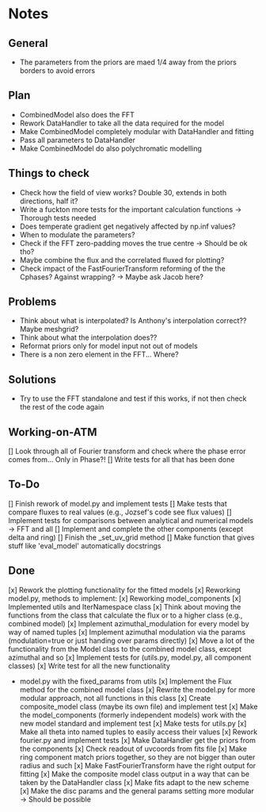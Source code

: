 # Notes
## General
- The parameters from the priors are maed 1/4 away from the priors borders to avoid errors
## Plan
- CombinedModel also does the FFT
- Rework DataHandler to take all the data required for the model
- Make CombinedModel completely modular with DataHandler and fitting
- Pass all parameters to DataHandler
- Make CombinedModel do also polychromatic modelling
## Things to check
* Check how the field of view works? Double 30, extends in both directions, half it?
* Write a fuckton more tests for the important calculation functions -> Thorough tests needed
* Does temperate gradient get negatively affected by np.inf values?
* When to modulate the parameters?
* Check if the FFT zero-padding moves the true centre -> Should be ok tho?
* Maybe combine the flux and the correlated fluxed for plotting?
* Check impact of the FastFourierTransform reforming of the the Cphases? Against wrapping? -> Maybe ask Jacob here?
## Problems
* Think about what is interpolated? Is Anthony's interpolation correct?? Maybe meshgrid?
* Think about what the interpolation does??
* Reformat priors only for model input not out of models
* There is a non zero element in the FFT... Where?
## Solutions
- Try to use the FFT standalone and test if this works, if not then check the rest of the code again
## Working-on-ATM
[] Look through all of Fourier transform and check where the phase error comes from... Only in Phase?!
[] Write tests for all that has been done
## To-Do
[] Finish rework of model.py and implement tests
[] Make tests that compare fluxes to real values (e.g., Jozsef's code see flux values)
[] Implement tests for comparisons between analytical and numerical models -> FFT and all
[] Implement and complete the other components (except delta and ring)
[] Finish the _set_uv_grid method
[] Make function that gives stuff like 'eval_model' automatically docstrings
## Done
[x] Rework the plotting functionality for the fitted models
[x] Reworking model.py, methods to implement:
[x] Reworking model_components
[x] Implemented utils and IterNamespace class
[x] Think about moving the functions from the class that calculate the flux or to a higher class (e.g., combined model)
[x] Implement azimuthal_modulation for every model by way of named tuples
[x] Implement azimuthal modulation via the params (modulation=true or just handing over params directly)
[x] Move a lot of the functionality from the Model class to the combined model class, except azimuthal and so
[x] Implement tests for (utils.py, model.py, all component classes)
[x] Write test for all the new functionality
- model.py with the fixed_params from utils
[x] Implement the Flux method for the combined model class
[x] Rewrite the model.py for more modular approach, not all functions in this class
[x] Create composite_model class (maybe its own file) and implement test
[x] Make the model_components (formerly independent models) work with the new model standard and implement test
[x] Make tests for utils.py
[x] Make all theta into named tuples to easily access their values
[x] Rework fourier.py and implement tests
[x] Make DataHandler get the priors from the components
[x] Check readout of uvcoords from fits file
[x] Make ring component match priors together, so they are not bigger than outer radius and such
[x] Make FastFourierTransform have the right output for fitting
[x] Make the composite model class output in a way that can be taken by the DataHandler class
[x] Make fits adapt to the new scheme
[x] Make the disc params and the general params setting more modular -> Should be possible

